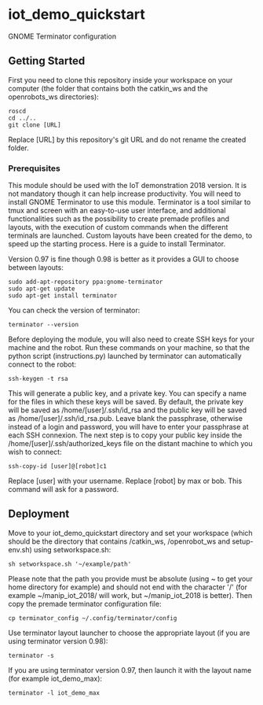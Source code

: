 # iot_demo_quickstart
GNOME Terminator configuration

## Getting Started

First you need to clone this repository inside your workspace on your computer (the folder that contains both the catkin_ws and the openrobots_ws directories):

```
roscd
cd ../..
git clone [URL]
```

Replace [URL] by this repository's git URL and do not rename the created folder.

### Prerequisites

This module should be used with the IoT demonstration 2018 version. It is not mandatory though it can help increase productivity. You will need to install GNOME Terminator to use this module. Terminator is a tool similar to tmux and screen with an easy-to-use user interface, and additional functionalities such as the possibility to create premade profiles and layouts, with the execution of custom commands when the different terminals are launched. Custom layouts have been created for the demo, to speed up the starting process. Here is a guide to install Terminator.

Version 0.97 is fine though 0.98 is better as it provides a GUI to choose between layouts:

```
sudo add-apt-repository ppa:gnome-terminator
sudo apt-get update
sudo apt-get install terminator
```

You can check the version of terminator:

```
terminator --version
```

Before deploying the module, you will also need to create SSH keys for your machine and the robot. Run these commands on your machine, so that the python script (instructions.py) launched by terminator can automatically connect to the robot:

```
ssh-keygen -t rsa
```

This will generate a public key, and a private key. You can specify a name for the files in which these keys will be saved. By default, the private key will be saved as /home/[user]/.ssh/id_rsa and the public key will be saved as /home/[user]/.ssh/id_rsa.pub. Leave blank the passphrase, otherwise instead of a login and password, you will have to enter your passphrase at each SSH connexion. The next step is to copy your public key inside the /home/[user]/.ssh/authorized_keys file on the distant machine to which you wish to connect:

```
ssh-copy-id [user]@[robot]c1
```

Replace [user] with your username. Replace [robot] by max or bob. This command will ask for a password.

## Deployment

Move to your iot_demo_quickstart directory and set your workspace (which should be the directory that contains /catkin_ws, /openrobot_ws and setup-env.sh) using setworkspace.sh:

```
sh setworkspace.sh '~/example/path'
```
Please note that the path you provide must be absolute (using ~ to get your home directory for example) and should not end with the character '/' (for example ~/manip_iot_2018/ will work, but ~/manip_iot_2018 is better). Then copy the premade terminator configuration file: 

```
cp terminator_config ~/.config/terminator/config
```

Use terminator layout launcher to choose the appropriate layout (if you are using terminator version 0.98):

```
terminator -s
```

If you are using terminator version 0.97, then launch it with the layout name (for example iot_demo_max):

```
terminator -l iot_demo_max
```
